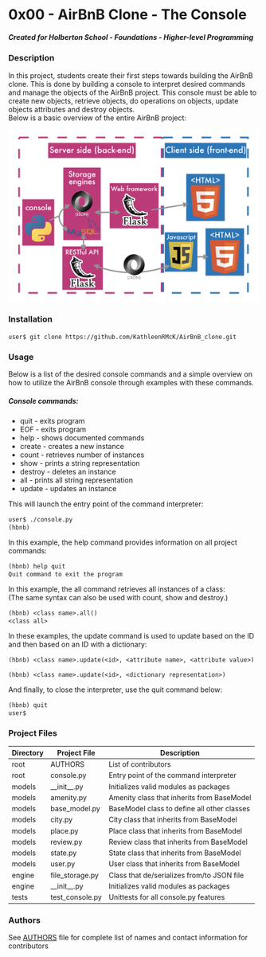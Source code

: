 # 0x00 - AirBnB Clone - The Console
##### Created for Holberton School - Foundations - Higher-level Programming

### Description

In this project, students create their first steps towards building the AirBnB clone. This is done by building a console to interpret desired commands and manage the objects of the AirBnB project. This console must be able to create new objects, retrieve objects, do operations on objects, update objects attributes and destroy objects.  
Below is a basic overview of the entire AirBnB project:

![Overview for AirBnB Project](/images/AirBnB_Overview.png)

### Installation
```
user$ git clone https://github.com/KathleenRMcK/AirBnB_clone.git
```

### Usage

Below is a list of the desired console commands and a simple overview on how to utilize the AirBnB console through examples with these commands. 

##### Console commands:
- quit - exits program
- EOF - exits program
- help - shows documented commands
- create - creates a new instance
- count - retrieves number of instances
- show - prints a string representation
- destroy - deletes an instance
- all - prints all string representation
- update - updates an instance 

This will launch the entry point of the command interpreter:
```
user$ ./console.py
(hbnb)
```

In this	example, the help command provides information on all project commands:
```
(hbnb) help quit
Quit command to exit the program
```

In this example, the all command retrieves all instances of a class:  
(The same syntax can also be used with count, show and destroy.)
```
(hbnb) <class name>.all()
<class all>
```

In these examples, the update command is used to update based on the ID  
and then based on an ID with a dictionary:
```
(hbnb) <class name>.update(<id>, <attribute name>, <attribute value>)
```
```
(hbnb) <class name>.update(<id>, <dictionary representation>)
```

And finally, to close the interpreter, use the quit command below:
```
(hbnb) quit
user$
```

### Project Files

| Directory |  Project File   |         Description          |
|-----------|-----------------|------------------------------|
|   root    |  AUTHORS        | List of contributors |
|   root    |  console.py     | Entry point of the command interpreter |
|   models  | \_\_init\_\_.py | Initializes valid modules as packages |
|   models  |  amenity.py     | Amenity class that inherits from BaseModel |
|   models  | base_model.py   | BaseModel class to define all other classes |
|   models  |    city.py      | City class that inherits from BaseModel |
|   models  |    place.py     | Place class that inherits from BaseModel |
|   models  |   review.py     | Review class that inherits from BaseModel |
|   models  |    state.py     | State class that inherits from BaseModel |
|   models  |    user.py      | User class that inherits from BaseModel |
|   engine  | file_storage.py | Class that de/serializes from/to JSON file |
|   engine  | \_\_init\_\_.py | Initializes valid modules as packages |
|   tests   | test_console.py | Unittests for all console.py features |

### Authors
See [AUTHORS](https://github.com/KathleenRMcK/AirBnB_clone/blob/dev/AUTHORS) file for complete list of names and contact information for contributors